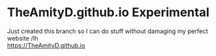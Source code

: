 # TheAmityD.github.io Experimental
Just created this branch so I can do stuff without damaging my perfect website /lh  
https://TheAmityD.github.io
